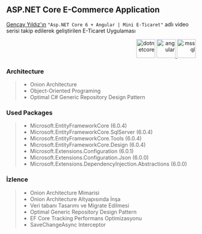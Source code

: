 ## ASP.NET Core E-Commerce Application
[Gençay Yıldız'ın](https://www.youtube.com/c/Gen%C3%A7ayY%C4%B1ld%C4%B1z/featured) `"Asp.NET Core 6 + Angular | Mini E-Ticaret"` adlı video serisi takip edilerek geliştirilen E-Ticaret Uygulaması

<p align="right">
  <a href="https://dotnet.microsoft.com/" target="_blank"> <img src="https://upload.wikimedia.org/wikipedia/commons/thumb/e/ee/.NET_Core_Logo.svg/1200px-.NET_Core_Logo.svg.png" alt="dotnetcore" width="50" height="50"/></a>
  <a href="https://angular.io" target="_blank" rel="noreferrer"> <img src="https://angular.io/assets/images/logos/angular/angular.svg" alt="angular" width="50" height="50"/> </a>
  <a href="https://www.microsoft.com/tr-tr/sql-server/" target="_blank"> <img src="http://upload.wikimedia.org/wikipedia/de/8/8c/Microsoft_SQL_Server_Logo.svg" alt="mssql" width="50" height="50"/></a>


### Architecture
> * Onion Architecture
> * Object-Oriented Programing
> * Optimal C# Generic Repository Design Pattern


### Used Packages
> * Microsoft.EntityFrameworkCore (6.0.4)
> * Microsoft.EntityFrameworkCore.SqlServer (6.0.4)
> * Microsoft.EntityFrameworkCore.Tools (6.0.4)
> * Microsoft.EntityFrameworkCore.Design (6.0.4)
> * Microsoft.Extensions.Configuration (6.0.1)
> * Microsoft.Extensions.Configuration.Json (6.0.0)
> * Microsoft.Extensions.DependencyInjection.Abstractions (6.0.0)

### İzlence
> * Onion Architecture Mimarisi
> * Onion Architecture Altyapısında İnşa
> * Veri tabanı Tasarımı ve Migrate Edilmesi
> * Optimal Generic Repository Design Pattern
> * EF Core Tracking Performans Optimizasyonu
> * SaveChangeAsync Interceptor